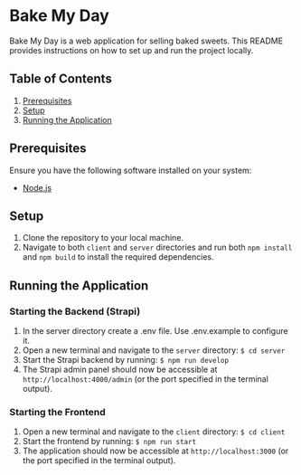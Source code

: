 # Bake My Day

Bake My Day is a web application for selling baked sweets. This README provides instructions on how to set up and run the project locally.

## Table of Contents
1. [Prerequisites](#prerequisites)
2. [Setup](#setup)
3. [Running the Application](#running-the-application)

## Prerequisites

Ensure you have the following software installed on your system:

- [Node.js](https://nodejs.org/en)

## Setup

1. Clone the repository to your local machine.
2. Navigate to both `client` and `server` directories and run both `npm install` and `npm build` to install the required dependencies.

## Running the Application

### Starting the Backend (Strapi)

1. In the server directory create a .env file. Use .env.example to configure it.
2. Open a new terminal and navigate to the `server` directory: `$ cd server`
3. Start the Strapi backend by running: `$ npm run develop`
4. The Strapi admin panel should now be accessible at `http://localhost:4000/admin` (or the port specified in the terminal output).

### Starting the Frontend

1. Open a new terminal and navigate to the `client` directory: `$ cd client`
2. Start the frontend by running: `$ npm run start`
3. The application should now be accessible at `http://localhost:3000` (or the port specified in the terminal output).